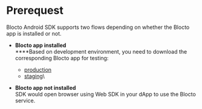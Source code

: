 # Prerequest

Blocto Android SDK supports two flows depending on whether the Blocto app is installed or not.

* **Blocto app installed**\
  ****Based on development environment, you need to download the corresponding Blocto app for testing:
  * [production](https://play.google.com/store/apps/details?id=com.portto.blocto)
  * [staging](https://play.google.com/store/apps/details?id=com.portto.blocto.staging)\

* **Blocto app not installed**\
  SDK would open browser using Web SDK in your dApp to use the Blocto service.
